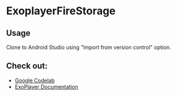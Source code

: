 # ExoplayerFireStorage
## Usage
Clone to Android Studio using "Import from version control" option. 
## Check out:
- [Google Codelab](https://codelabs.developers.google.com/codelabs/exoplayer-intro/)
- [ExoPlayer Documentation](https://exoplayer.dev/)
